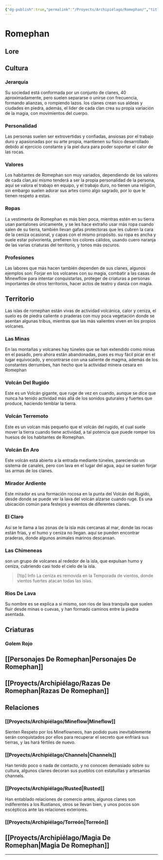 ```yaml
---
{"dg-publish":true,"permalink":"/Proyects/Archipiélago/Romephan/","title":"Romephan","created":"2023-03-21T13:19:35.911-05:00","updated":"2023-10-08T19:07:32.081-05:00"}
---
```



# Romephan

## Lore

## Cultura

### Jerarquía

Su sociedad está conformada por un conjunto de clanes, 40 aproximadamente, pero suelen separarse o unirse con frecuencia, formando alianzas, o rompiendo lazos. los clanes crean sus aldeas y ciudades en piedra, además, el lider de cada clan crea su propia variación de la magia, con movimientos del cuerpo.

### Personalidad

Las personas suelen ser extrovertidas y confiadas, ansiosas por el trabajo duro y apasionadas por su arte propia, mantienen su físico desarrollado debido al ejercicio constante y la piel dura para poder soportar el calor de las rocas. 

### Valores

Los habitantes de Romephan son muy variados, dependiendo de los valores de cada clan,así mismo tenderá a ser la propia personalidad de la persona, aquí se valora el trabajo en equipo, y el trabajo duro, no tienen una religión, sin embargo suelen adorar sus artes como algo sagrado, por lo que le tienen respeto a estas.

### Ropas

La vestimenta de Romephan es más bien poca, mientras estén en su tierra usan pantalones únicamente, y se les hace extraño usar más ropa cuando salen de su tierra, también llevan gafas protectoras que les cubren la cara de la ceniza ocasional, y capas con el mismo propósito. su ropa es ancha y suele estar polvorienta, prefieren los colores cálidos, usando cuero naranja de las varias criaturas del territorio, y tonos más oscuros.

### Profesiones

Las labores que más hacen también dependen de sus clanes, algunos ejemplos son: Forjar en los volcanes con su magia, combatir a las casas de Minewflow para intentar conquistarlas, proteger de criaturas a personas importantes de otros territorios, hacer actos de teatro y danza con magia.

## Territorio

Las islas de romephan están vivas de actividad volcánica, calor y ceniza, el suelo es de piedra caliente o praderas con muy poca vegetación donde se asentan algunas tribus, mientras que las más valientes viven en los propios volcanes.

### Las Minas

En las montañas y volcanes hay túneles que se han extendido como minas en el pasado, pero ahora están abandonadas, pues es muy fácil picar en el lugar equivocado, y encontrarse con una saliente de magma, además de los constantes derrumbes, han hecho que la actividad minera cesara en Romephan

### Volcán Del Rugido

Este es un Volcán gigante, que ruge de vez en cuando, aunque se dice que nunca ha tenido actividad más allá de los sonidos guturales y fuertes que produce, haciendo temblar la tierra.

### Volcán Terremoto

Este es un volcan más pequeño que el volcán del rugido, el cual suele mover la tierra cuando tiene actividad, a tal potencia que puede romper los huesos de los habitantes de Romephan.

### Volcán En Aro

Este volcán está abierto a la entrada mediante túneles, pareciendo un sistema de canales, pero con lava en el lugar del agua, aquí se suelen forjar las armas de los clanes.

### Mirador Ardiente

Este mirador es una formación rocosa en la punta del Volcán del Rugido, desde donde se puede ver la lava del volcán alzarse cuando ruge. Es una ubicación común para festejos y eventos de diferentes clanes.

### El Claro

Así se le llama a las zonas de la isla más cercanas al mar, donde las rocas están frías, y el humo y ceniza no llegan. aquí se pueden encontrar praderas, donde algunos animales marinos descansan.

### Las Chimeneas

son un grupo de volcanes al rededor de la isla, que expulsan humo y ceniza, cubriendo casi todo el cielo de la isla.

 > [!tip] Info
 > La ceniza es removida en la Temporada de vientos, donde vientos fuertes atacan todas las islas.

### Rios De Lava

Su nombre es se explica a si mismo, son rios de lava tranquila que suelen fluir desde minas o cuevas, y han formado caminos entre la piedra asentada.

## Criaturas

### Golem Rojo

## [[Personajes De Romephan\|Personajes De Romephan]]
## [[Proyects/Archipiélago/Razas De Romephan\|Razas De Romephan]]
## Relaciones

### [[Proyects/Archipiélago/Mineflow\|Mineflow]]

Sienten Respeto por los Mineflowneos, han podido pues inevitablemente serán conquistados por ellos para recuperar el secreto que enfriará sus tierras, y las hará fértiles de nuevo.

### [[Proyects/Archipiélago/Channels\|Channels]]

Han tenido poco o nada de contacto, y no conocen demasiado sobre su cultura, algunos clanes decoran sus pueblos con estatuillas y artesanías channels.

### [[Proyects/Archipiélago/Rusted\|Rusted]]

 Han entablado relaciones de comercio antes, algunos clanes son indiferentes a los Rustianos, otros se llevan bien, y unos pocos son escépticos ante las relaciones exteriores.

### [[Proyects/Archipiélago/Torreón\|Torreón]]

## [[Proyects/Archipiélago/Magia De Romephan\|Magia De Romephan]]



---
